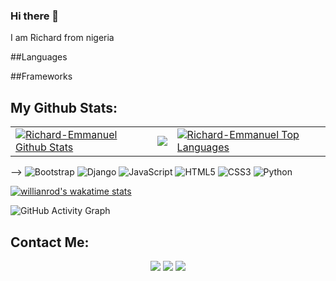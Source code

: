 ### Hi there 👋
I am Richard from nigeria 


##Languages

##Frameworks

## My Github Stats:

<table>
  <tr>
    <td>
       <a href="https://github.com/Richard-Emmanuel"><img alt="Richard-Emmanuel Github Stats" src="https://github-readme-stats.vercel.app/api?username=Richard-Emmanuel&show_icons=true&count_private=true&theme=react&hide_border=true&bg_color=1d2a3a" /></a>
    </td>
    <td>
       <a href="http://www.github.com/Richard-Emmanuel"><img src="https://github-readme-streak-stats.herokuapp.com/?user=Richard-Emmanuel&stroke=ffffff&background=1d2a3a&ring=5BCDEC&fire=5BCDEC&currStreakNum=ffffff&currStreakLabel=5BCDEC&sideNums=ffffff&sideLabels=ffffff&dates=ffffff&hide_border=true" /></a>
    </td>
    <td>
      <a href="https://github.com/Richard-Emmanuel"><img alt="Richard-Emmanuel Top Languages" src="https://github-readme-stats.vercel.app/api/top-langs/?username=Richard-Emmanuel&langs_count=8&count_private=true&layout=compact&theme=react&hide_border=true&bg_color=1d2a3a"/></a>
    </td>
  </tr>
</table>

-->
![Bootstrap](https://img.shields.io/badge/bootstrap-%23563D7C.svg?style=for-the-badge&logo=bootstrap&logoColor=white)
![Django](https://img.shields.io/badge/django-%23092E20.svg?style=for-the-badge&logo=django&logoColor=white)
![JavaScript](https://img.shields.io/badge/javascript-%23323330.svg?style=for-the-badge&logo=javascript&logoColor=%23F7DF1E)
![HTML5](https://img.shields.io/badge/html5-%23E34F26.svg?style=for-the-badge&logo=html5&logoColor=white)
![CSS3](https://img.shields.io/badge/css3-%231572B6.svg?style=for-the-badge&logo=css3&logoColor=white)
![Python](https://img.shields.io/badge/python-3670A0?style=for-the-badge&logo=python&logoColor=ffdd54)


[![willianrod's wakatime stats](https://github-readme-stats.vercel.app/api/wakatime?username=Richard_Emmanuel)](https://github.com/anuraghazra/github-readme-stats)



![GitHub Activity Graph](https://activity-graph.herokuapp.com/graph?username=Richard-Emmanuel&bg_color=1d2a3a&color=5BCDEC&line=5BCDEC&point=FFFFFF&hide_border=true)

## Contact Me:

<p align="center">
<a href = "https://www.linkedin.com/in/favour-faiyetole-99a438229"><img src="https://img.icons8.com/fluent/48/000000/linkedin.png"/></a>
<a href = "https://twitter.com/therichardDev"><img src="https://img.icons8.com/fluent/48/000000/twitter.png"/></a>
<a href = "https://www.instagram.com/iamrichardemmanuel"><img src="https://img.icons8.com/fluent/48/000000/instagram-new.png"/></a>
</p>
